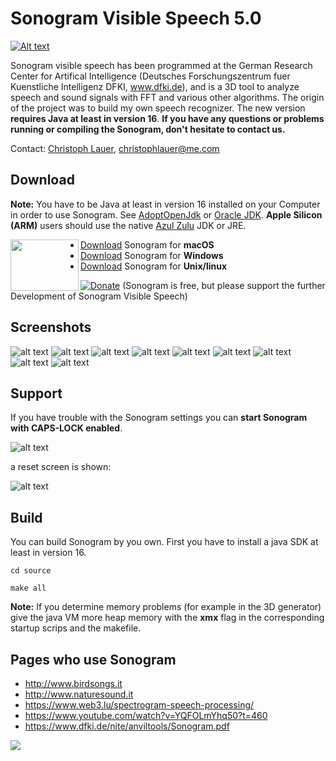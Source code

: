 # Sonogram Visible Speech 5.0
[![Alt text](images/Splash.png)](https://youtu.be/jDCRvBTwXuE)

Sonogram visible speech has been programmed at the German Research Center for Artifical Intelligence  (Deutsches Forschungszentrum fuer Kuenstliche Intelligenz DFKI, www.dfki.de), and is a 3D tool to analyze speech and sound signals with FFT and various other algorithms. The origin of the project was to build my own speech recognizer. The new version **requires Java at least in version 16**. **If you have any questions or problems running or compiling the Sonogram, don't hesitate to contact us.**

Contact: [Christoph Lauer](https://christoph-lauer.github.io), christophlauer@me.com 

## Download
**Note:** You have to be Java at least in version 16 installed on your Computer in order to use Sonogram. See [AdoptOpenJdk](https://adoptopenjdk.net) or [Oracle JDK](https://www.oracle.com/java/technologies/javase-jdk16-downloads.html). __Apple Silicon (ARM)__ users should use the native [Azul Zulu](https://www.azul.com/downloads/) JDK or JRE. 

<img align="left" width="109" height="82" padding="10" src="images/SonogramIcon.png">

* [Download](https://github.com/Christoph-Lauer/Sonogram/releases/download/v5.0/SonogramMacOS.zip) Sonogram for **macOS**
* [Download](https://github.com/Christoph-Lauer/Sonogram/releases/download/v5.0/SonogramWindows.zip) Sonogram for **Windows**
* [Download](https://github.com/Christoph-Lauer/Sonogram/releases/download/v5.0/SonogramUnix.zip) Sonogram for **Unix/linux**

[![Donate](https://img.shields.io/badge/Donate-PayPal-green.svg)](https://www.paypal.com/cgi-bin/webscr?cmd=_s-xclick&hosted_button_id=NJ7YC6GJT5QJA) (Sonogram is free, but please support the further Development of Sonogram Visible Speech)

## Screenshots
![alt text](images/1.png)
![alt text](images/2.png)
![alt text](images/6.png)
![alt text](images/3.png)
![alt text](images/4.png)
![alt text](images/5.png)
![alt text](images/7.png)
![alt text](images/8.png)
![alt text](images/9.gif)

## Support
If you have trouble with the Sonogram settings you can **start Sonogram with CAPS-LOCK enabled**.

![alt text](images/cl1.jpeg)                 

a reset screen is shown:

![alt text](images/cl2.png)                 


## Build
You can build Sonogram by you own. First you have to install a java SDK at least in version 16.

`cd source`

`make all`

**Note:** If you determine memory problems (for example in the 3D generator) give the java VM more heap memory with the **xmx** flag in the corresponding startup scrips and the makefile.

## Pages who use Sonogram
* http://www.birdsongs.it
* http://www.naturesound.it
* https://www.web3.lu/spectrogram-speech-processing/
* https://www.youtube.com/watch?v=YQFOLmYhq50?t=460
* https://www.dfki.de/nite/anviltools/Sonogram.pdf

![](https://komarev.com/ghpvc/?username=Christoph-Lauer&color=red&label=PAGE+VIEWS)
